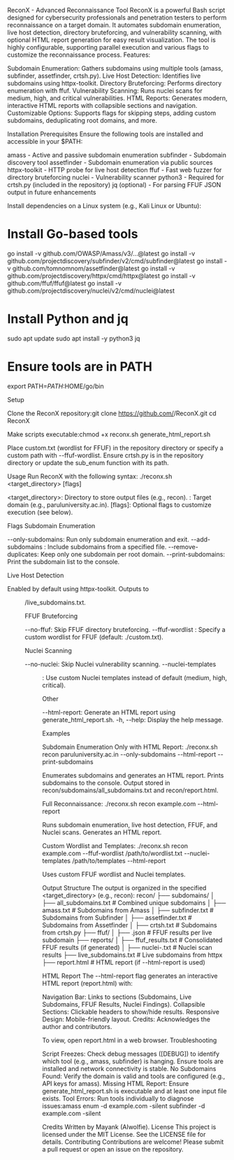 ReconX - Advanced Reconnaissance Tool
ReconX is a powerful Bash script designed for cybersecurity professionals and penetration testers to perform reconnaissance on a target domain. It automates subdomain enumeration, live host detection, directory bruteforcing, and vulnerability scanning, with optional HTML report generation for easy result visualization. The tool is highly configurable, supporting parallel execution and various flags to customize the reconnaissance process.
Features:

Subdomain Enumeration: Gathers subdomains using multiple tools (amass, subfinder, assetfinder, crtsh.py).
Live Host Detection: Identifies live subdomains using httpx-toolkit.
Directory Bruteforcing: Performs directory enumeration with ffuf.
Vulnerability Scanning: Runs nuclei scans for medium, high, and critical vulnerabilities.
HTML Reports: Generates modern, interactive HTML reports with collapsible sections and navigation.
Customizable Options: Supports flags for skipping steps, adding custom subdomains, deduplicating root domains, and more.

Installation
Prerequisites
Ensure the following tools are installed and accessible in your $PATH:

amass - Active and passive subdomain enumeration
subfinder - Subdomain discovery tool
assetfinder - Subdomain enumeration via public sources
httpx-toolkit - HTTP probe for live host detection
ffuf - Fast web fuzzer for directory bruteforcing
nuclei - Vulnerability scanner
python3 - Required for crtsh.py (included in the repository)
jq (optional) - For parsing FFUF JSON output in future enhancements

Install dependencies on a Linux system (e.g., Kali Linux or Ubuntu):
# Install Go-based tools
go install -v github.com/OWASP/Amass/v3/...@latest
go install -v github.com/projectdiscovery/subfinder/v2/cmd/subfinder@latest
go install -v github.com/tomnomnom/assetfinder@latest
go install -v github.com/projectdiscovery/httpx/cmd/httpx@latest
go install -v github.com/ffuf/ffuf@latest
go install -v github.com/projectdiscovery/nuclei/v2/cmd/nuclei@latest

# Install Python and jq
sudo apt update
sudo apt install -y python3 jq

# Ensure tools are in PATH
export PATH=$PATH:$HOME/go/bin

Setup

Clone the ReconX repository:git clone https://github.com/<your-username>/ReconX.git
cd ReconX


Make scripts executable:chmod +x reconx.sh generate_html_report.sh


Place custom.txt (wordlist for FFUF) in the repository directory or specify a custom path with --ffuf-wordlist.
Ensure crtsh.py is in the repository directory or update the sub_enum function with its path.

Usage
Run ReconX with the following syntax:
./reconx.sh <target_directory> <domain> [flags]


<target_directory>: Directory to store output files (e.g., recon).
<domain>: Target domain (e.g., paruluniversity.ac.in).
[flags]: Optional flags to customize execution (see below).

Flags
Subdomain Enumeration

--only-subdomains: Run only subdomain enumeration and exit.
--add-subdomains <file>: Include subdomains from a specified file.
--remove-duplicates: Keep only one subdomain per root domain.
--print-subdomains: Print the subdomain list to the console.

Live Host Detection

Enabled by default using httpx-toolkit. Outputs to <dir>/live_subdomains.txt.

FFUF Bruteforcing

--no-ffuf: Skip FFUF directory bruteforcing.
--ffuf-wordlist <path>: Specify a custom wordlist for FFUF (default: ./custom.txt).

Nuclei Scanning

--no-nuclei: Skip Nuclei vulnerability scanning.
--nuclei-templates <dir>: Use custom Nuclei templates instead of default (medium, high, critical).

Other

--html-report: Generate an HTML report using generate_html_report.sh.
-h, --help: Display the help message.

Examples

Subdomain Enumeration Only with HTML Report:
./reconx.sh recon paruluniversity.ac.in --only-subdomains --html-report --print-subdomains


Enumerates subdomains and generates an HTML report.
Prints subdomains to the console.
Output stored in recon/subdomains/all_subdomains.txt and recon/report.html.


Full Reconnaissance:
./reconx.sh recon example.com --html-report


Runs subdomain enumeration, live host detection, FFUF, and Nuclei scans.
Generates an HTML report.


Custom Wordlist and Templates:
./reconx.sh recon example.com --ffuf-wordlist /path/to/wordlist.txt --nuclei-templates /path/to/templates --html-report


Uses custom FFUF wordlist and Nuclei templates.



Output Structure
The output is organized in the specified <target_directory> (e.g., recon):
recon/
├── subdomains/
│   ├── all_subdomains.txt    # Combined unique subdomains
│   ├── amass.txt            # Subdomains from Amass
│   ├── subfinder.txt        # Subdomains from Subfinder
│   ├── assetfinder.txt      # Subdomains from Assetfinder
│   ├── crtsh.txt            # Subdomains from crtsh.py
├── ffuf/
│   ├── <domain>.json        # FFUF results per live subdomain
├── reports/
│   ├── ffuf_results.txt     # Consolidated FFUF results (if generated)
│   ├── nuclei-<timestamp>.txt # Nuclei scan results
├── live_subdomains.txt      # Live subdomains from httpx
├── report.html              # HTML report (if --html-report is used)

HTML Report
The --html-report flag generates an interactive HTML report (report.html) with:

Navigation Bar: Links to sections (Subdomains, Live Subdomains, FFUF Results, Nuclei Findings).
Collapsible Sections: Clickable headers to show/hide results.
Responsive Design: Mobile-friendly layout.
Credits: Acknowledges the author and contributors.

To view, open report.html in a web browser.
Troubleshooting

Script Freezes: Check debug messages ([DEBUG]) to identify which tool (e.g., amass, subfinder) is hanging. Ensure tools are installed and network connectivity is stable.
No Subdomains Found: Verify the domain is valid and tools are configured (e.g., API keys for amass).
Missing HTML Report: Ensure generate_html_report.sh is executable and at least one input file exists.
Tool Errors: Run tools individually to diagnose issues:amass enum -d example.com -silent
subfinder -d example.com -silent



Credits
Written by Mayank (AIwolfie).
License
This project is licensed under the MIT License. See the LICENSE file for details.
Contributing
Contributions are welcome! Please submit a pull request or open an issue on the repository.
